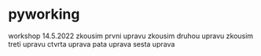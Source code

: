 # pyworking
workshop 14.5.2022
zkousim prvni upravu
zkousim druhou upravu
zkousim treti upravu
ctvrta uprava
pata uprava
sesta uprava

